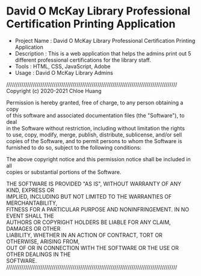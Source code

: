 # David O McKay Library Professional Certification Printing Application


* Project Name : David O McKay Library Professional Certification Printing Application
* Description : This is a web application that helps the admins print out 5 different professional certifications for the library staff. 
* Tools : HTML, CSS, JavaScript, Adobe
* Usage : David O McKay Library Admins




//////////////////////////////////////////////////////////////////////////////////////////
Copyright (c) 2020-2021 Chloe Huang                                                    
                                                                                       
Permission is hereby granted, free of charge, to any person obtaining a copy           
of this software and associated documentation files (the "Software"), to deal          
in the Software without restriction, including without limitation the rights          
to use, copy, modify, merge, publish, distribute, sublicense, and/or sell              
copies of the Software, and to permit persons to whom the Software is                
furnished to do so, subject to the following conditions:                               

The above copyright notice and this permission notice shall be included in all        
copies or substantial portions of the Software.                                        

THE SOFTWARE IS PROVIDED "AS IS", WITHOUT WARRANTY OF ANY KIND, EXPRESS OR          
IMPLIED, INCLUDING BUT NOT LIMITED TO THE WARRANTIES OF MERCHANTABILITY,              
FITNESS FOR A PARTICULAR PURPOSE AND NONINFRINGEMENT. IN NO EVENT SHALL THE           
AUTHORS OR COPYRIGHT HOLDERS BE LIABLE FOR ANY CLAIM, DAMAGES OR OTHER                
LIABILITY, WHETHER IN AN ACTION OF CONTRACT, TORT OR OTHERWISE, ARISING FROM,          
OUT OF OR IN CONNECTION WITH THE SOFTWARE OR THE USE OR OTHER DEALINGS IN THE         
SOFTWARE.                                                                              
//////////////////////////////////////////////////////////////////////////////////////////

